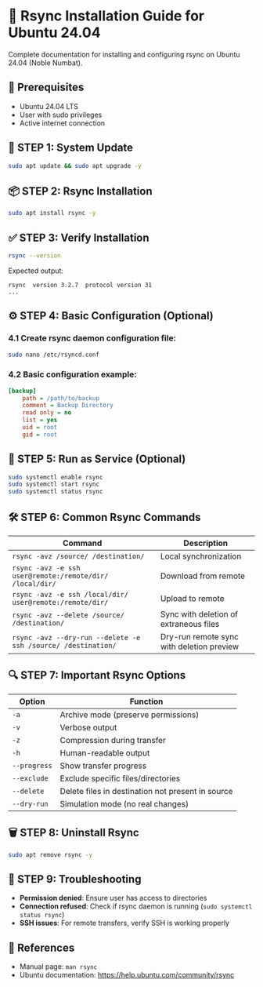 # 🚀 Rsync Installation Guide for Ubuntu 24.04

Complete documentation for installing and configuring rsync on Ubuntu 24.04 (Noble Numbat).

## 🧰 Prerequisites
- Ubuntu 24.04 LTS
- User with sudo privileges
- Active internet connection

## 🔄 STEP 1: System Update
```bash
sudo apt update && sudo apt upgrade -y
```

## 📦 STEP 2: Rsync Installation
```bash
sudo apt install rsync -y
```

## ✅ STEP 3: Verify Installation
```bash
rsync --version
```
Expected output:
```
rsync  version 3.2.7  protocol version 31
...
```

## ⚙️ STEP 4: Basic Configuration (Optional)
### 4.1 Create rsync daemon configuration file:
```bash
sudo nano /etc/rsyncd.conf
```

### 4.2 Basic configuration example:
```ini
[backup]
    path = /path/to/backup
    comment = Backup Directory
    read only = no
    list = yes
    uid = root
    gid = root
```

## 🚦 STEP 5: Run as Service (Optional)
```bash
sudo systemctl enable rsync
sudo systemctl start rsync
sudo systemctl status rsync
```

## 🛠️ STEP 6: Common Rsync Commands
| Command | Description |
|---------|-------------|
| `rsync -avz /source/ /destination/` | Local synchronization |
| `rsync -avz -e ssh user@remote:/remote/dir/ /local/dir/` | Download from remote |
| `rsync -avz -e ssh /local/dir/ user@remote:/remote/dir/` | Upload to remote |
| `rsync -avz --delete /source/ /destination/` | Sync with deletion of extraneous files |
| `rsync -avz --dry-run --delete -e ssh /source/ /destination/` | Dry-run remote sync with deletion preview |

## 🔍 STEP 7: Important Rsync Options
| Option | Function |
|--------|----------|
| `-a` | Archive mode (preserve permissions) |
| `-v` | Verbose output |
| `-z` | Compression during transfer |
| `-h` | Human-readable output |
| `--progress` | Show transfer progress |
| `--exclude` | Exclude specific files/directories |
| `--delete` | Delete files in destination not present in source |
| `--dry-run` | Simulation mode (no real changes) |

## 🗑️ STEP 8: Uninstall Rsync
```bash
sudo apt remove rsync -y
```

## 📌 STEP 9: Troubleshooting
- **Permission denied**: Ensure user has access to directories
- **Connection refused**: Check if rsync daemon is running (`sudo systemctl status rsync`)
- **SSH issues**: For remote transfers, verify SSH is working properly

## 🔗 References
- Manual page: `man rsync`
- Ubuntu documentation: https://help.ubuntu.com/community/rsync

